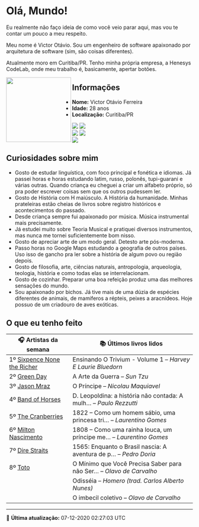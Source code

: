 # Olá, Mundo!

Eu realmente não faço ideia de como você veio parar aqui, mas vou te contar um pouco a meu respeito.

Meu nome é Victor Otávio. Sou um engenheiro de software apaixonado por arquitetura de software (sim, são coisas diferentes).

Atualmente moro em Curitiba/PR. Tenho minha própria empresa, a Henesys CodeLab, onde meu trabalho é, basicamente, apertar botões.

<img align="left" src="https://github.com/vctrtvfrrr/vctrtvfrrr/raw/master/octocat.png" alt="" width="175" />

## Informações

- **Nome:** Victor Otávio Ferreira
- **Idade:** 28 anos
- **Localização:** Curitiba/PR

[![](https://img.shields.io/badge/LinkedIn-victorotavio-blue)](https://www.linkedin.com/in/victorotavio/) [![](https://img.shields.io/badge/Twitter-@vctrtvfrrr-blue)](https://twitter.com/vctrtvfrrr)  
[![](https://img.shields.io/badge/GitHub-vctrtvfrrr-24292e)](https://github.com/vctrtvfrrr) [![](https://img.shields.io/badge/GitLab-vctrtvfrrr-ec5d16)](https://gitlab.com/vctrtvfrrr)  
[![](https://img.shields.io/badge/Email-victor@otavioferreira.com.br-red)](mailto:victor@otavioferreira.com.br)  

## Curiosidades sobre mim

-   Gosto de estudar linguística, com foco principal e fonética e idiomas. Já passei horas e horas estudando latim, russo, polonês, tupi-guarani e várias outras. Quando criança eu cheguei a criar um alfabeto próprio, só pra poder escrever coisas sem que os outros pudessem ler.
-   Gosto de História com H maiúsculo. A História da humanidade. Minhas prateleiras estão cheias de livros sobre registro históricos e acontecimentos do passado.
-   Desde criança sempre fui apaixonado por música. Música instrumental mais precisamente.
-   Já estudei muito sobre Teoria Musical e pratiquei diversos instrumentos, mas nunca me tornei suficientemente bom nisso.
-   Gosto de apreciar arte de um modo geral. Detesto arte pós-moderna.
-   Passo horas no Google Maps estudando a geografia de outros países. Uso isso de gancho pra ler sobre a história de algum povo ou região depois.
-   Gosto de filosofia, arte, ciências naturais, antropologia, arqueologia, teologia, história e como todas elas se interrelacionam.
-   Gosto de cozinhar. Preparar uma boa refeição produz uma das melhores sensações do mundo.
-   Sou apaixonado por bichos. Já tive mais de uma dúzia de espécies diferentes de animais, de mamiferos a répteis, peixes a aracnídeos. Hoje possuo de um criadouro de aves exóticas.


## O que eu tenho feito

|                               🎧 Artistas da semana                               |                      📚 Últimos livros lidos                      |
|-----------------------------------------------------------------------------------|-------------------------------------------------------------------|
| 1º [Sixpence None the Richer](https://www.last.fm/music/Sixpence+None+the+Richer) | Ensinando O Trivium - Volume 1	–	_Harvey E Laurie Bluedorn_         |
| 2º [Green Day](https://www.last.fm/music/Green+Day)                               | A Arte da Guerra	–	_Sun Tzu_                                        |
| 3º [Jason Mraz](https://www.last.fm/music/Jason+Mraz)                             | O Príncipe	–	_Nicolau Maquiavel_                                    |
| 4º [Band of Horses](https://www.last.fm/music/Band+of+Horses)                     | D. Leopoldina: a história não contada: A mulh…	–	_Paulo Rezzutti_   |
| 5º [The Cranberries](https://www.last.fm/music/The+Cranberries)                   | 1822 – Como um homem sábio, uma princesa tri…	–	_Laurentino Gomes_  |
| 6º [Milton Nascimento](https://www.last.fm/music/Milton+Nascimento)               | 1808 – Como uma rainha louca, um príncipe me…	–	_Laurentino Gomes_  |
| 7º [Dire Straits](https://www.last.fm/music/Dire+Straits)                         | 1565: Enquanto o Brasil nascia: A aventura de p…	–	_Pedro Doria_    |
| 8º [Toto](https://www.last.fm/music/Toto)                                         | O Mínimo que Você Precisa Saber para não Ser…	–	_Olavo de Carvalho_ |
|                                                                                   | Odisséia	–	_Homero (trad. Carlos Alberto Nunes)_                    |
|                                                                                   | O imbecil coletivo	–	_Olavo de Carvalho_                            |


---

🚀 **Última atualização:** 07-12-2020 02:27:03 UTC